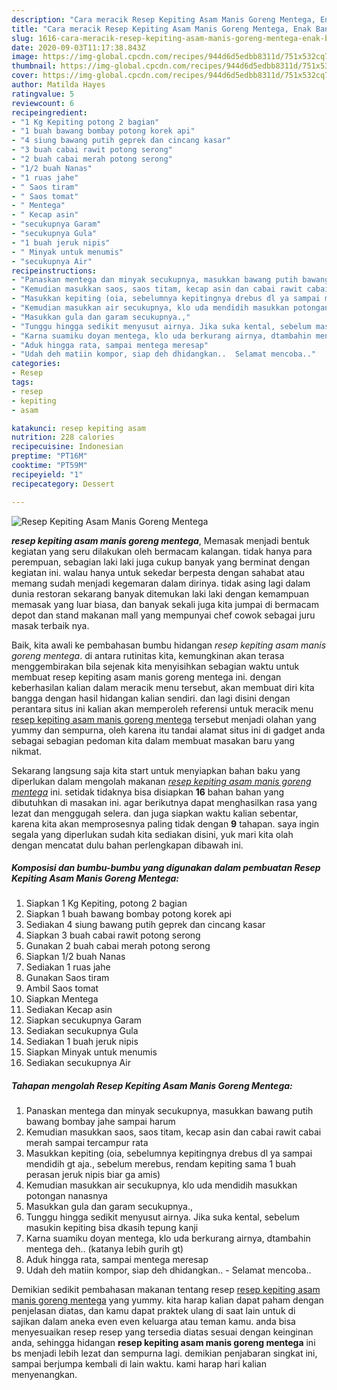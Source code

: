 ```yaml
---
description: "Cara meracik Resep Kepiting Asam Manis Goreng Mentega, Enak Banget"
title: "Cara meracik Resep Kepiting Asam Manis Goreng Mentega, Enak Banget"
slug: 1616-cara-meracik-resep-kepiting-asam-manis-goreng-mentega-enak-banget
date: 2020-09-03T11:17:38.843Z
image: https://img-global.cpcdn.com/recipes/944d6d5edbb8311d/751x532cq70/resep-kepiting-asam-manis-goreng-mentega-foto-resep-utama.jpg
thumbnail: https://img-global.cpcdn.com/recipes/944d6d5edbb8311d/751x532cq70/resep-kepiting-asam-manis-goreng-mentega-foto-resep-utama.jpg
cover: https://img-global.cpcdn.com/recipes/944d6d5edbb8311d/751x532cq70/resep-kepiting-asam-manis-goreng-mentega-foto-resep-utama.jpg
author: Matilda Hayes
ratingvalue: 5
reviewcount: 6
recipeingredient:
- "1 Kg Kepiting potong 2 bagian"
- "1 buah bawang bombay potong korek api"
- "4 siung bawang putih geprek dan cincang kasar"
- "3 buah cabai rawit potong serong"
- "2 buah cabai merah potong serong"
- "1/2 buah Nanas"
- "1 ruas jahe"
- " Saos tiram"
- " Saos tomat"
- " Mentega"
- " Kecap asin"
- "secukupnya Garam"
- "secukupnya Gula"
- "1 buah jeruk nipis"
- " Minyak untuk menumis"
- "secukupnya Air"
recipeinstructions:
- "Panaskan mentega dan minyak secukupnya, masukkan bawang putih bawang bombay jahe sampai harum"
- "Kemudian masukkan saos, saos titam, kecap asin dan cabai rawit cabai merah sampai tercampur rata"
- "Masukkan kepiting (oia, sebelumnya kepitingnya drebus dl ya sampai mendidih gt aja., sebelum merebus, rendam kepiting sama 1 buah perasan jeruk nipis biar ga amis)"
- "Kemudian masukkan air secukupnya, klo uda mendidih masukkan potongan nanasnya"
- "Masukkan gula dan garam secukupnya.,"
- "Tunggu hingga sedikit menyusut airnya. Jika suka kental, sebelum masukin kepiting bisa dkasih tepung kanji"
- "Karna suamiku doyan mentega, klo uda berkurang airnya, dtambahin mentega deh.. (katanya lebih gurih gt)"
- "Aduk hingga rata, sampai mentega meresap"
- "Udah deh matiin kompor, siap deh dhidangkan..  Selamat mencoba.."
categories:
- Resep
tags:
- resep
- kepiting
- asam

katakunci: resep kepiting asam 
nutrition: 228 calories
recipecuisine: Indonesian
preptime: "PT16M"
cooktime: "PT59M"
recipeyield: "1"
recipecategory: Dessert

---
```



![Resep Kepiting Asam Manis Goreng Mentega](https://img-global.cpcdn.com/recipes/944d6d5edbb8311d/751x532cq70/resep-kepiting-asam-manis-goreng-mentega-foto-resep-utama.jpg)

<b><i>resep kepiting asam manis goreng mentega</i></b>, Memasak menjadi bentuk kegiatan yang seru dilakukan oleh bermacam kalangan. tidak hanya para perempuan, sebagian laki laki juga cukup banyak yang berminat dengan kegiatan ini. walau hanya untuk sekedar berpesta dengan sahabat atau memang sudah menjadi kegemaran dalam dirinya. tidak asing lagi dalam dunia restoran sekarang banyak ditemukan laki laki dengan kemampuan memasak yang luar biasa, dan banyak sekali juga kita jumpai di bermacam depot dan stand makanan mall yang mempunyai chef cowok sebagai juru masak terbaik nya.

Baik, kita awali ke pembahasan bumbu hidangan <i>resep kepiting asam manis goreng mentega</i>. di antara rutinitas kita, kemungkinan akan terasa menggembirakan bila sejenak kita menyisihkan sebagian waktu untuk membuat resep kepiting asam manis goreng mentega ini. dengan keberhasilan kalian dalam meracik menu tersebut, akan membuat diri kita bangga dengan hasil hidangan kalian sendiri. dan lagi disini dengan perantara situs ini kalian akan memperoleh referensi untuk meracik menu <u>resep kepiting asam manis goreng mentega</u> tersebut menjadi olahan yang yummy dan sempurna, oleh karena itu tandai alamat situs ini di gadget anda sebagai sebagian pedoman kita dalam membuat masakan baru yang nikmat.




Sekarang langsung saja kita start untuk menyiapkan bahan baku yang diperlukan dalam mengolah makanan <u><i>resep kepiting asam manis goreng mentega</i></u> ini. setidak tidaknya bisa disiapkan <b>16</b> bahan bahan yang dibutuhkan di masakan ini. agar berikutnya dapat menghasilkan rasa yang lezat dan menggugah selera. dan juga siapkan waktu kalian sebentar, karena kita akan memprosesnya paling tidak dengan <b>9</b> tahapan. saya ingin segala yang diperlukan sudah kita sediakan disini, yuk mari kita olah dengan mencatat dulu bahan perlengkapan dibawah ini.

<!--inarticleads1-->

##### Komposisi dan bumbu-bumbu yang digunakan dalam pembuatan Resep Kepiting Asam Manis Goreng Mentega:

1. Siapkan 1 Kg Kepiting, potong 2 bagian
1. Siapkan 1 buah bawang bombay potong korek api
1. Sediakan 4 siung bawang putih geprek dan cincang kasar
1. Siapkan 3 buah cabai rawit potong serong
1. Gunakan 2 buah cabai merah potong serong
1. Siapkan 1/2 buah Nanas
1. Sediakan 1 ruas jahe
1. Gunakan  Saos tiram
1. Ambil  Saos tomat
1. Siapkan  Mentega
1. Sediakan  Kecap asin
1. Siapkan secukupnya Garam
1. Sediakan secukupnya Gula
1. Sediakan 1 buah jeruk nipis
1. Siapkan  Minyak untuk menumis
1. Sediakan secukupnya Air




<!--inarticleads2-->

##### Tahapan mengolah Resep Kepiting Asam Manis Goreng Mentega:

1. Panaskan mentega dan minyak secukupnya, masukkan bawang putih bawang bombay jahe sampai harum
1. Kemudian masukkan saos, saos titam, kecap asin dan cabai rawit cabai merah sampai tercampur rata
1. Masukkan kepiting (oia, sebelumnya kepitingnya drebus dl ya sampai mendidih gt aja., sebelum merebus, rendam kepiting sama 1 buah perasan jeruk nipis biar ga amis)
1. Kemudian masukkan air secukupnya, klo uda mendidih masukkan potongan nanasnya
1. Masukkan gula dan garam secukupnya.,
1. Tunggu hingga sedikit menyusut airnya. Jika suka kental, sebelum masukin kepiting bisa dkasih tepung kanji
1. Karna suamiku doyan mentega, klo uda berkurang airnya, dtambahin mentega deh.. (katanya lebih gurih gt)
1. Aduk hingga rata, sampai mentega meresap
1. Udah deh matiin kompor, siap deh dhidangkan..  - Selamat mencoba..




Demikian sedikit pembahasan makanan tentang resep <u>resep kepiting asam manis goreng mentega</u> yang yummy. kita harap kalian dapat paham dengan penjelasan diatas, dan kamu dapat praktek ulang di saat lain untuk di sajikan dalam aneka even even keluarga atau teman kamu. anda bisa menyesuaikan resep resep yang tersedia diatas sesuai dengan keinginan anda, sehingga hidangan <b>resep kepiting asam manis goreng mentega</b> ini bs menjadi lebih lezat dan sempurna lagi. demikian penjabaran singkat ini, sampai berjumpa kembali di lain waktu. kami harap hari kalian menyenangkan.
